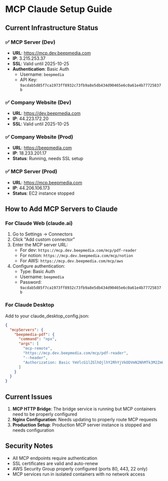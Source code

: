 # MCP Claude Setup Guide

## Current Infrastructure Status

### ✅ MCP Server (Dev)
- **URL**: https://mcp.dev.beepmedia.com
- **IP**: 3.215.253.37
- **SSL**: Valid until 2025-10-25
- **Authentication**: Basic Auth
  - Username: `beepmedia`
  - API Key: `9acdab5d85f7ca1973ff8932c73fb9a8e5db434d90465e6c0a61e4b77725837b`

### ✅ Company Website (Dev)
- **URL**: https://dev.beepmedia.com
- **IP**: 44.223.172.20
- **SSL**: Valid until 2025-10-25

### ✅ Company Website (Prod)
- **URL**: https://beepmedia.com
- **IP**: 18.233.201.17
- **Status**: Running, needs SSL setup

### ✅ MCP Server (Prod)
- **URL**: https://mcp.beepmedia.com
- **IP**: 44.206.106.173
- **Status**: EC2 instance stopped

## How to Add MCP Servers to Claude

### For Claude Web (claude.ai)
1. Go to Settings → Connectors
2. Click "Add custom connector"
3. Enter the MCP server URL:
   - For dev: `https://mcp.dev.beepmedia.com/mcp/pdf-reader`
   - For notion: `https://mcp.dev.beepmedia.com/mcp/notion`
   - For AWS: `https://mcp.dev.beepmedia.com/mcp/aws`
4. Configure authentication:
   - Type: Basic Auth
   - Username: `beepmedia`
   - Password: `9acdab5d85f7ca1973ff8932c73fb9a8e5db434d90465e6c0a61e4b77725837b`

### For Claude Desktop
Add to your claude_desktop_config.json:
```json
{
  "mcpServers": {
    "beepmedia-pdf": {
      "command": "npx",
      "args": [
        "mcp-remote",
        "https://mcp.dev.beepmedia.com/mcp/pdf-reader",
        "--header",
        "Authorization: Basic YmVlcG1lZGlhOjlhY2RhYjVkODVmN2NhMTk3M2ZmODkzMmM3M2ZiOWE4ZTVkYjQzNGQ5MDQ2NWU2YzBhNjFlNGI3NzcyNTgzN2I="
      ]
    }
  }
}
```

## Current Issues

1. **MCP HTTP Bridge**: The bridge service is running but MCP containers need to be properly configured
2. **Nginx Configuration**: Needs updating to properly route MCP requests
3. **Production Setup**: Production MCP server instance is stopped and needs configuration

## Security Notes

- All MCP endpoints require authentication
- SSL certificates are valid and auto-renew
- AWS Security Group properly configured (ports 80, 443, 22 only)
- MCP services run in isolated containers with no network access